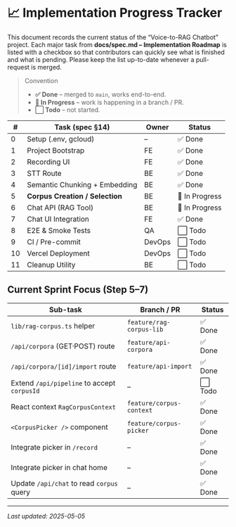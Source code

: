 # 📈 Implementation Progress Tracker

This document records the current status of the “Voice-to-RAG Chatbot” project.
Each major task from **docs/spec.md – Implementation Roadmap** is listed with a
checkbox so that contributors can quickly see what is finished and what is
pending.  Please keep the list up-to-date whenever a pull-request is merged.

> Convention
> * **✅ Done** – merged to `main`, works end-to-end.
> * **🚧 In Progress** – work is happening in a branch / PR.
> * **⬜️ Todo** – not started.

| # | Task (spec §14) | Owner | Status |
|---|-----------------|-------|--------|
| 0 | Setup (.env, gcloud) | – | ✅ Done |
| 1 | Project Bootstrap | FE | ✅ Done |
| 2 | Recording UI | FE | ✅ Done |
| 3 | STT Route | BE | ✅ Done |
| 4 | Semantic Chunking + Embedding | BE | ✅ Done |
| 5 | **Corpus Creation / Selection** | BE | 🚧 In Progress |
| 6 | Chat API (RAG Tool) | BE | 🚧 In Progress |
| 7 | Chat UI Integration | FE | ✅ Done |
| 8 | E2E & Smoke Tests | QA | ⬜️ Todo |
| 9 | CI / Pre-commit | DevOps | ⬜️ Todo |
|10 | Vercel Deployment | DevOps | ⬜️ Todo |
|11 | Cleanup Utility | BE | ⬜️ Todo |

## Current Sprint Focus (Step 5–7)

| Sub-task | Branch / PR | Status |
|----------|-------------|--------|
| `lib/rag-corpus.ts` helper | `feature/rag-corpus-lib` | ✅ Done |
| `/api/corpora` (GET·POST) route | `feature/api-corpora` | ✅ Done |
| `/api/corpora/[id]/import` route | `feature/api-import` | ✅ Done |
| Extend `/api/pipeline` to accept `corpusId` | – | ⬜️ Todo |
| React context `RagCorpusContext` | `feature/corpus-context` | ✅ Done |
| `<CorpusPicker />` component | `feature/corpus-picker` | ✅ Done |
| Integrate picker in `/record` | – | ✅ Done |
| Integrate picker in chat home | – | ✅ Done |
| Update `/api/chat` to read `corpus` query | – | ✅ Done |

---

_Last updated: 2025-05-05_
